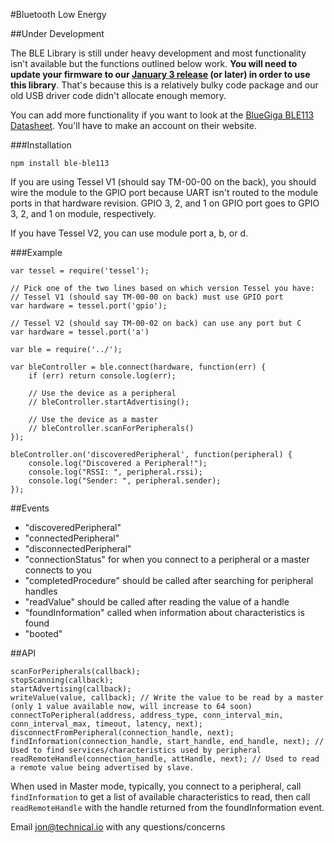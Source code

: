 #Bluetooth Low Energy

##Under Development

The BLE Library is still under heavy development and most functionality isn't available but the functions outlined below work. __You will need to update your firmware to our [January 3 release](https://github.com/tessel/firmware/releases/tag/2014-01-03) (or later) in order to use this library__. That's because this is a relatively bulky code package and our old USB driver code didn't allocate enough memory.

You can add more functionality if you want to look at the [BlueGiga BLE113 Datasheet](http://www.bluegiga.com/en-US/products/bluetooth-4.0-modules/ble113-bluetooth--smart-module/documentation/). You'll have to make an account on their website.

###Installation
```
npm install ble-ble113
```

If you are using Tessel V1 (should say TM-00-00 on the back), you should wire the module to the GPIO port because UART isn't routed to the module ports in that hardware revision. GPIO 3, 2, and 1 on GPIO port goes to GPIO 3, 2, and 1 on module, respectively. 

If you have Tessel V2, you can use module port a, b, or d.

###Example
```
var tessel = require('tessel');

// Pick one of the two lines based on which version Tessel you have:
// Tessel V1 (should say TM-00-00 on back) must use GPIO port
var hardware = tessel.port('gpio');

// Tessel V2 (should say TM-00-02 on back) can use any port but C
var hardware = tessel.port('a')

var ble = require('../');

var bleController = ble.connect(hardware, function(err) {
	if (err) return console.log(err);

	// Use the device as a peripheral
	// bleController.startAdvertising();

	// Use the device as a master
	// bleController.scanForPeripherals()
});

bleController.on('discoveredPeripheral', function(peripheral) {
    console.log("Discovered a Peripheral!");
    console.log("RSSI: ", peripheral.rssi);
    console.log("Sender: ", peripheral.sender);
});
```

##Events

* "discoveredPeripheral"
* "connectedPeripheral"
* "disconnectedPeripheral"
* "connectionStatus" for when you connect to a peripheral or a master connects to you
* "completedProcedure" should be called after searching for peripheral handles 
* "readValue" should be called after reading the value of a handle
* "foundInformation" called when information about characteristics is found
* "booted"

##API
```
scanForPeripherals(callback);
stopScanning(callback);
startAdvertising(callback);
writeValue(value, callback); // Write the value to be read by a master (only 1 value available now, will increase to 64 soon)
connectToPeripheral(address, address_type, conn_interval_min, conn_interval_max, timeout, latency, next);
disconnectFromPeripheral(connection_handle, next);
findInformation(connection_handle, start_handle, end_handle, next); // Used to find services/characteristics used by peripheral
readRemoteHandle(connection_handle, attHandle, next); // Used to read a remote value being advertised by slave.
```

When used in Master mode, typically, you connect to a peripheral, call `findInformation` to get a list of available characteristics to read, then call `readRemoteHandle` with the handle returned from the foundInformation event.


Email jon@technical.io with any questions/concerns

